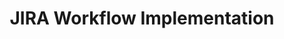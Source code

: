 ---
# src/content/portfolio/jira-workflow-implementation.md
title: "JIRA Workflow Implementation"
description: "Championed and led the implementation of JIRA workflows for efficient project management and issue tracking"
keywords: "JIRA, Workflow Implementation, Project Management, Business Process, Issue Tracking, Software Development, Agile Methodology, Anthony Trivisano"
client: "LifeLearn Inc."
timeline: "2016-2017"
role: "Software Developer"
technologies: ["JIRA", "Agile Methodologies", "Business Process Design", "Project Management", "Workflow Automation"]
category: "Business & Process Optimization"
summary: "Championed and led the implementation of JIRA workflows that standardized issue tracking, streamlined project management processes, and improved team collaboration across the organization."
featuredImage: "/images/portfolio/jira-workflow.jpg"

# Challenge section
challengeIntroduction: "LifeLearn faced challenges with inconsistent project management approaches, inefficient issue tracking, and limited visibility into development progress, impacting delivery timelines and team coordination."
challenges: [
  "Inconsistent approaches to project management and issue tracking across teams",
  "Limited visibility into project status and development progress for stakeholders",
  "Inefficient handoffs between team members resulting in lost information and duplicate efforts",
  "Difficulty prioritizing work and allocating resources effectively across projects",
  "Inadequate tracking of QA findings and resolution progress",
  "Lack of standardized processes for reporting and addressing technical issues"
]

# Solution section
solutionIntroduction: "I championed and implemented customized JIRA workflows that standardized project management processes, improved issue tracking, and enhanced visibility into development progress across the organization."
solution: [
  {
    title: "Workflow Analysis & Design",
    description: "Conducted a thorough assessment of existing project management and issue tracking processes to identify pain points and improvement opportunities. Designed standardized JIRA workflows that accommodated different project types while maintaining consistent core processes."
  },
  {
    title: "Custom JIRA Configuration",
    description: "Configured JIRA to support the designed workflows, including custom issue types, fields, screens, and transitions. Created project templates that implemented the standardized workflows while allowing for project-specific customization where necessary."
  },
  {
    title: "Automation Implementation",
    description: "Set up automated transitions, notifications, and integrations to streamline workflows and reduce manual administrative tasks. Implemented time-tracking capabilities to improve estimation accuracy and resource allocation."
  },
  {
    title: "Reporting & Dashboard Creation",
    description: "Developed comprehensive dashboards and reports that provided real-time visibility into project status, issue resolution, and team performance. Created role-specific views that delivered relevant information to different stakeholders."
  }
]

# Development Process
process: [
  {
    title: "Current State Assessment",
    description: "Analyzed existing project management practices through team interviews, process observation, and historical data review. Identified inefficiencies, bottlenecks, and areas where standardization would provide the greatest benefits."
  },
  {
    title: "Workflow Mapping",
    description: "Created detailed maps of ideal workflows for different project types and issue categories. Collaborated with team leads to ensure the workflows addressed their specific needs while promoting organizational consistency."
  },
  {
    title: "Iterative Implementation",
    description: "Implemented the JIRA workflows in phases, starting with core functionality and progressively adding more sophisticated features. This approach allowed teams to adapt gradually while providing early benefits."
  },
  {
    title: "Team Training",
    description: "Developed comprehensive training materials and conducted sessions with all team members to ensure proper understanding and adoption of the new workflows. Created reference guides and provided ongoing support during the transition period."
  },
  {
    title: "Continuous Improvement",
    description: "Established a feedback mechanism to capture user experiences and suggestions. Regularly reviewed workflow performance metrics and refined configurations to address emerging needs and enhance efficiency."
  }
]

# Results metrics
metrics: [
  {
    value: "65%",
    label: "Improvement in issue resolution time"
  },
  {
    value: "40%",
    label: "Reduction in administrative overhead"
  },
  {
    value: "90%",
    label: "Increase in project status visibility"
  }
]

# Technical highlights
technical: [
  {
    title: "Multi-stage Workflow Design",
    description: "Developed sophisticated workflow designs that accurately reflected the development lifecycle from concept through deployment. Implemented status transitions with appropriate validations and approvals to ensure process compliance."
  },
  {
    title: "Integration with Bitbucket",
    description: "Created a seamless integration between JIRA and Bitbucket that linked code commits and pull requests directly to issues. This integration improved traceability and reduced manual effort in updating issue statuses based on development activities."
  },
  {
    title: "Automated QA Workflows",
    description: "Implemented specialized workflows for QA processes that automatically tracked issues from identification through verification. These workflows included automated notifications to developers when issues were identified and to QA when fixes were ready for verification."
  },
  {
    title: "Custom Reporting Framework",
    description: "Developed a comprehensive reporting framework that provided real-time insights into project health, team performance, and issue trends. Created custom JQL queries that enabled sophisticated filtering and analysis of project data."
  }
]
---